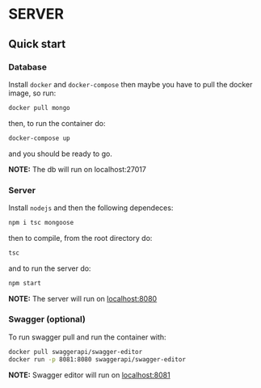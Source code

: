 # SERVER

## Quick start

### Database

Install ```docker``` and  ```docker-compose``` then maybe you have to pull the docker image, so run:

```bash
docker pull mongo
```

then, to run the container do:

```bash
docker-compose up
```
and you should be ready to go.

__NOTE:__ The db will run on localhost:27017

### Server

Install ```nodejs``` and then the following dependeces:

```bash
npm i tsc mongoose
```

then to compile, from the root directory do:

```bash
tsc
```

and to run the server do:

```bash
npm start
```

__NOTE:__ The server will run on [localhost:8080](http://localhost:8080)
### Swagger (optional)

To run swagger pull and run the container with:

```bash
docker pull swaggerapi/swagger-editor
docker run -p 8081:8080 swaggerapi/swagger-editor
```
__NOTE:__ Swagger editor will run on [localhost:8081](http://localhost:8081)



